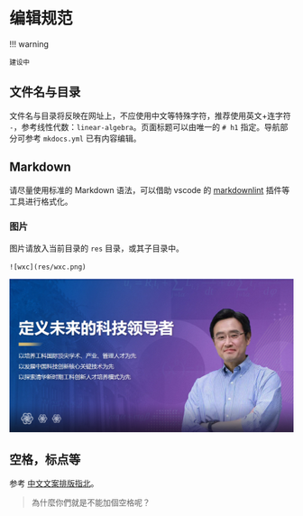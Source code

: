 # 编辑规范

!!! warning

    建设中

## 文件名与目录

文件名与目录将反映在网址上，不应使用中文等特殊字符，推荐使用英文+连字符 `-`，参考线性代数：`linear-algebra`。页面标题可以由唯一的 `# h1` 指定。导航部分可参考 `mkdocs.yml` 已有内容编辑。

## Markdown

请尽量使用标准的 Markdown 语法，可以借助 vscode 的 [markdownlint](https://marketplace.visualstudio.com/items?itemName=DavidAnson.vscode-markdownlint) 插件等工具进行格式化。

### 图片

图片请放入当前目录的 `res` 目录，或其子目录中。

`![wxc](res/wxc.png)`

![wxc](res/wxc.png)

## 空格，标点等

参考 [中文文案排版指北](https://github.com/sparanoid/chinese-copywriting-guidelines)。

> 為什麼你們就是不能加個空格呢？
